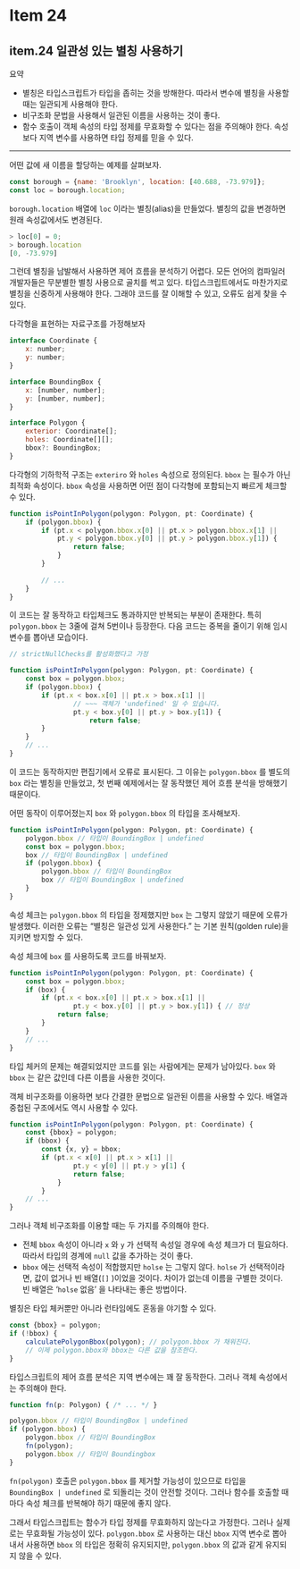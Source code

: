 # Item 24

## item.24 일관성 있는 별칭 사용하기

요약

- 별칭은 타입스크립트가 타입을 좁히는 것을 방해한다. 따라서 변수에 별칭을 사용할 때는 일관되게 사용해야 한다.
- 비구조화 문법을 사용해서 일관된 이름을 사용하는 것이 좋다.
- 함수 호출이 객체 속성의 타입 정제를 무효화할 수 있다는 점을 주의해야 한다. 속성보다 지역 변수를 사용하면 타입 정제를 믿을 수 있다.

---

어떤 값에 새 이름을 할당하는 예제를 살펴보자.

```jsx
const borough = {name: 'Brooklyn', location: [40.688, -73.979]};
const loc = borough.location;
```

`borough.location` 배열에 `loc` 이라는 별칭(alias)을 만들었다. 별칭의 값을 변경하면 원래 속성값에서도 변경된다.

```jsx
> loc[0] = 0;
> borough.location
[0, -73.979]
```

그런데 별칭을 남발해서 사용하면 제어 흐름을 분석하기 어렵다. 모든 언어의 컴파일러 개발자들은 무분별한 별칭 사용으로 골치를 썩고 있다. 타입스크립트에서도 마찬가지로 별칭을 신중하게 사용해야 한다. 그래야 코드를 잘 이해할 수 있고, 오류도 쉽게 찾을 수 있다.

다각형을 표현하는 자료구조를 가정해보자

```jsx
interface Coordinate {
	x: number;
	y: number;
}

interface BoundingBox {
	x: [number, number];
	y: [number, number];
}

interface Polygon {
	exterior: Coordinate[];
	holes: Coordinate[][];
	bbox?: BoundingBox;
}
```

다각형의 기하학적 구조는 `exteriro` 와 `holes` 속성으로 정의된다. `bbox` 는 필수가 아닌 최적화 속성이다. `bbox` 속성을 사용하면 어떤 점이 다각형에 포함되는지 빠르게 체크할 수 있다.

```jsx
function isPointInPolygon(polygon: Polygon, pt: Coordinate) {
	if (polygon.bbox) {
		if (pt.x < polygon.bbox.x[0] || pt.x > polygon.bbox.x[1] ||
			pt.y < polygon.bbox.y[0] || pt.y > polygon.bbox.y[1]) {
				return false;
			}
		}
		
		// ...
	}
}
```

이 코드는 잘 동작하고 타입체크도 통과하지만 반복되는 부분이 존재한다. 특히 `polygon.bbox` 는 3줄에 걸쳐 5번이나 등장한다. 다음 코드는 중복을 줄이기 위해 임시 변수를 뽑아낸 모습이다.

```jsx
// strictNullChecks를 활성화했다고 가정

function isPointInPolygon(polygon: Polygon, pt: Coordinate) {
	const box = polygon.bbox;
	if (polygon.bbox) {
		if (pt.x < box.x[0] || pt.x > box.x[1] ||
				// ~~~ 객체가 'undefined' 일 수 있습니다.
				pt.y < box.y[0] || pt.y > box.y[1]) {
					return false;
		}
	}
	// ...
}
```

이 코드는 동작하지만 편집기에서 오류로 표시된다. 그 이유는 `polygon.bbox` 를 별도의 `box` 라는 별칭을 만들었고, 첫 번째 예제에서는 잘 동작했던 제어 흐름 분석을 방해했기 때문이다.

어떤 동작이 이루어졌는지 `box` 와 `polygon.bbox` 의 타입을 조사해보자.

```jsx
function isPointInPolygon(polygon: Polygon, pt: Coordinate) {
	polygon.bbox // 타입이 BoundingBox | undefined
	const box = polygon.bbox;
	box // 타입이 BoundingBox | undefined
	if (polygon.bbox) {
		polygon.bbox // 타입이 BoundingBox
		box // 타입이 BoundingBox | undefined
	}
}
```

속성 체크는 `polygon.bbox` 의 타입을 정제했지만 `box` 는 그렇지 않았기 때문에 오류가 발생했다. 이러한 오류는 “별칭은 일관성 있게 사용한다.” 는 기본 원칙(golden rule)을 지키면 방지할 수 있다.

속성 체크에 `box` 를 사용하도록 코드를 바꿔보자.

```jsx
function isPointInPolygon(polygon: Polygon, pt: Coordinate) {
	const box = polygon.bbox;
	if (box) {
		if (pt.x < box.x[0] || pt.x > box.x[1] ||
				pt.y < box.y[0] || pt.y > box.y[1]) { // 정상
			return false;
		}
	}
	// ...
}
```

타입 체커의 문제는 해결되었지만 코드를 읽는 사람에게는 문제가 남아있다. `box` 와 `bbox` 는 같은 값인데 다른 이름을 사용한 것이다.

객체 비구조화를 이용하면 보다 간결한 문법으로 일관된 이름을 사용할 수 있다. 배열과 중첩된 구조에서도 역시 사용할 수 있다.

```jsx
function isPointInPolygon(polygon: Polygon, pt: Coordinate) {
	const {bbox} = polygon;
	if (bbox) {
		const {x, y} = bbox;
		if (pt.x < x[0] || pt.x > x[1] ||
				pt.y < y[0] || pt.y > y[1] {
				return false;	
			}
		}
	// ...
}
```

그러나 객체 비구조화를 이용할 때는 두 가지를 주의해야 한다.

- 전체 `bbox` 속성이 아니라 `x` 와 `y` 가 선택적 속성일 경우에 속성 체크가 더 필요하다. 따라서 타입의 경계에 `null` 값을 추가하는 것이 좋다.
- `bbox` 에는 선택적 속성이 적합했지만 `holse` 는 그렇지 않다. `holse` 가 선택적이라면, 값이 없거나 빈 배열(`[]` )이었을 것이다. 차이가 없는데 이름을 구별한 것이다. 빈 배열은 ‘`holse` 없음’ 을 나타내는 좋은 방법이다.

별칭은 타입 체커뿐만 아니라 런타임에도 혼동을 야기할 수 있다.

```jsx
const {bbox} = polygon;
if (!bbox) {
	calculatePolygonBbox(polygon); // polygon.bbox 가 채워진다.
	// 이제 polygon.bbox와 bbox는 다른 값을 참조한다.
}
```

타입스크립트의 제어 흐름 분석은 지역 변수에는 꽤 잘 동작한다. 그러나 객체 속성에서는 주의해야 한다.

```jsx
function fn(p: Polygon) { /* ... */ }

polygon.bbox // 타입이 BoundingBox | undefined
if (polygon.bbox) {
	polygon.bbox // 타입이 BoundingBox
	fn(polygon);
	polygon.bbox // 타입이 Boundingbox
}
```

`fn(polygon)` 호출은 `polygon.bbox` 를 제거할 가능성이 있으므로 타입을 `BoundingBox | undefined` 로 되돌리는 것이 안전할 것이다. 그러나 함수를 호출할 때마다 속성 체크를 반복해야 하기 때문에 좋지 않다.

그래서 타입스크립트는 함수가 타입 정제를 무효화하지 않는다고 가정한다. 그러나 실제로는 무효화될 가능성이 있다. `polygon.bbox` 로 사용하는 대신 `bbox` 지역 변수로 뽑아내서 사용하면 `bbox` 의 타입은 정확히 유지되지만, `polygon.bbox` 의 값과 같게 유지되지 않을 수 있다.
